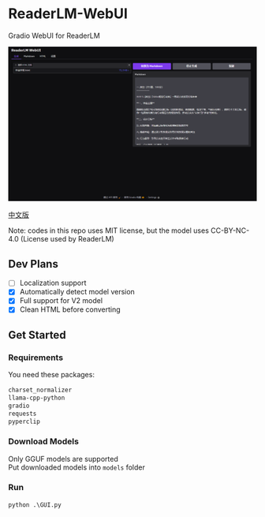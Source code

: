 # ReaderLM-WebUI

Gradio WebUI for ReaderLM

![img.png](img.png)

[中文版](README.md)

Note: codes in this repo uses MIT license, but the model uses CC-BY-NC-4.0 (License used by ReaderLM)

## Dev Plans

- [ ] Localization support
- [x] Automatically detect model version
- [x] Full support for V2 model
- [x] Clean HTML before converting

## Get Started

### Requirements

You need these packages:

```text
charset_normalizer
llama-cpp-python
gradio
requests
pyperclip
```

### Download Models

Only GGUF models are supported  
Put downloaded models into `models` folder

### Run

```commandline
python .\GUI.py
```
